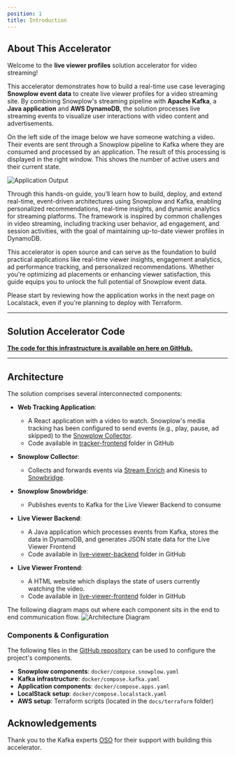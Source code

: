 ```yaml
---
position: 1
title: Introduction
---
```


## About This Accelerator
Welcome to the **live viewer profiles** solution accelerator for video streaming!

This accelerator demonstrates how to build a real-time use case leveraging **Snowplow event data** to create live viewer profiles for a video streaming site. By combining Snowplow's streaming pipeline with **Apache Kafka**, a **Java application** and **AWS DynamoDB**, the solution processes live streaming events to visualize user interactions with video content and advertisements.

On the left side of the image below we have someone watching a video. Their events are sent through a Snowplow pipeline to Kafka where they are consumed and processed by an application. The result of this processing is displayed in the right window. This shows the number of active users and their current state.

![Application Output](images/one-viewer.png)

Through this hands-on guide, you’ll learn how to build, deploy, and extend real-time, event-driven architectures using Snowplow and Kafka, enabling personalized recommendations, real-time insights, and dynamic analytics for streaming platforms. The framework is inspired by common challenges in video streaming, including tracking user behavior, ad engagement, and session activities, with the goal of maintaining up-to-date viewer profiles in DynamoDB.

This accelerator is open source and can serve as the foundation to build practical applications like real-time viewer insights, engagement analytics, ad performance tracking, and personalized recommendations. Whether you're optimizing ad placements or enhancing viewer satisfaction, this guide equips you to unlock the full potential of Snowplow event data.

Please start by reviewing how the application works in the next page on Localstack, even if you're planning to deploy with Terraform.

---

## Solution Accelerator Code
[**The code for this infrastructure is available on here on GitHub.**](https://github.com/snowplow-industry-solutions/kafka-live-viewer-profiles)

---

## Architecture

The solution comprises several interconnected components:

- **Web Tracking Application**:
  - A React application with a video to watch. Snowplow's media tracking has been configured to send events (e.g., play, pause, ad skipped) to the [Snowplow Collector](/docs/fundamentals).
  - Code available in [tracker-frontend](https://github.com/snowplow-industry-solutions/kafka-live-viewer-profiles/tree/main/tracker-frontend) folder in GitHub

- **Snowplow Collector**:
  - Collects and forwards events via [Stream Enrich](/docs/fundamentals) and Kinesis to [Snowbridge](/docs/destinations/forwarding-events/snowbridge).

- **Snowplow Snowbridge**:
  - Publishes events to Kafka for the Live Viewer Backend to consume

- **Live Viewer Backend**:
  - A Java application which processes events from Kafka, stores the data in DynamoDB, and generates JSON state data for the Live Viewer Frontend
  - Code available in [live-viewer-backend](https://github.com/snowplow-industry-solutions/kafka-live-viewer-profiles/tree/main/live-viewer-backend) folder in GitHub

- **Live Viewer Frontend**:
  - A HTML website which displays the state of users currently watching the video.
  - Code available in [live-viewer-frontend](https://github.com/snowplow-industry-solutions/kafka-live-viewer-profiles/tree/main/live-viewer-frontend) folder in GitHub

The following diagram maps out where each component sits in the end to end communication flow.
![Architecture Diagram](images/architecture.png)

### Components & Configuration
The following files in the [GitHub repository](https://github.com/snowplow-industry-solutions/kafka-live-viewer-profiles) can be used  to configure the project's components.
- **Snowplow components**: `docker/compose.snowplow.yaml`
- **Kafka infrastructure**: `docker/compose.kafka.yaml`
- **Application components**: `docker/compose.apps.yaml`
- **LocalStack setup**: `docker/compose.localstack.yaml`
- **AWS setup**: Terraform scripts (located in the `docs/terraform` folder)

## Acknowledgements
Thank you to the Kafka experts [OSO](https://oso.sh/) for their support with building this accelerator.
